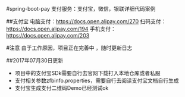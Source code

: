 #spring-boot-pay
支付服务：支付宝，微信，银联详细代码案例

##支付宝
电脑支付：https://docs.open.alipay.com/270
扫码支付：https://docs.open.alipay.com/194
手机支付：https://docs.open.alipay.com/203

#注意
由于工作原因，项目正在完善中 ，随时更新日志

##2017年07月30日更新

- 项目中的支付宝SDk需要自行去官网下载打入本地仓库或者私服
- 支付相关参数zfbinfo.properties，需要自行去阅读支付宝文档自行生成
- 支付宝生成支付二维码Demo已经测试ok

